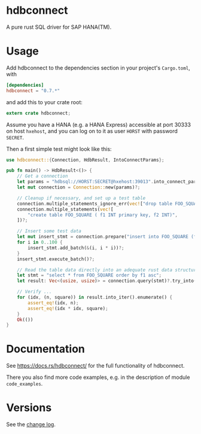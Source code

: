 # hdbconnect
A pure rust SQL driver for SAP HANA(TM).

# Usage
Add hdbconnect to the dependencies section in your project's `Cargo.toml`, with
```toml
[dependencies]
hdbconnect = "0.7.*"
```

and add this to your crate root:

```rust
extern crate hdbconnect;
```

Assume you have a HANA (e.g. a HANA Express) accessible at port 30333 on host `hxehost`, 
and you can log on to it as user `HORST` with password `SECRET`.

Then a first simple test might look like this:
```rust
use hdbconnect::{Connection, HdbResult, IntoConnectParams};

pub fn main() -> HdbResult<()> {
    // Get a connection
    let params = "hdbsql://HORST:SECRET@hxehost:39013".into_connect_params()?;
    let mut connection = Connection::new(params)?;

    // Cleanup if necessary, and set up a test table
    connection.multiple_statements_ignore_err(vec!["drop table FOO_SQUARE"]);
    connection.multiple_statements(vec![
        "create table FOO_SQUARE ( f1 INT primary key, f2 INT)",
    ])?;

    // Insert some test data
    let mut insert_stmt = connection.prepare("insert into FOO_SQUARE (f1, f2) values(?,?)")?;
    for i in 0..100 {
        insert_stmt.add_batch(&(i, i * i))?;
    }
    insert_stmt.execute_batch()?;

    // Read the table data directly into an adequate rust data structure!
    let stmt = "select * from FOO_SQUARE order by f1 asc";
    let result: Vec<(usize, usize)> = connection.query(stmt)?.try_into()?;

    // Verify ...
    for (idx, (n, square)) in result.into_iter().enumerate() {
        assert_eq!(idx, n);
        assert_eq!(idx * idx, square);
    }
    Ok(())
}
```

# Documentation
See https://docs.rs/hdbconnect/ for the full functionality of hdbconnect.

There you also find more code examples, e.g. 
in the description of module `code_examples`.

# Versions
See the [change log](https://github.com/emabee/rust-hdbconnect/blob/master/CHANGELOG.md).

